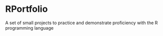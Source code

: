 # RPortfolio
A set of small projects to practice and demonstrate proficiency with the R programming language
